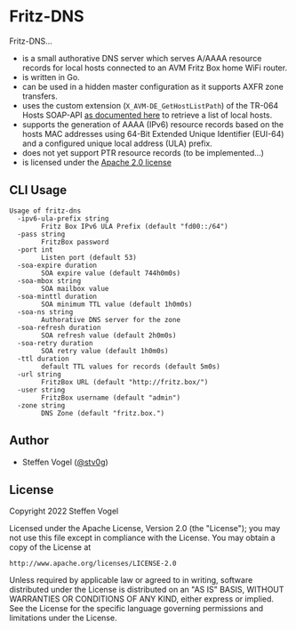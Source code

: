 # Fritz-DNS

Fritz-DNS...

- is a small authorative DNS server which serves A/AAAA resource records for local hosts connected to an AVM Fritz Box home WiFi router.
- is written in Go.
- can be used in a hidden master configuration as it supports AXFR zone transfers.
- uses the custom extension (`X_AVM-DE_GetHostListPath`) of the TR-064 Hosts SOAP-API [as documented here](https://avm.de/fileadmin/user_upload/Global/Service/Schnittstellen/hostsSCPD.pdf) to retrieve a list of local hosts.
- supports the generation of AAAA (IPv6) resource records based on the hosts MAC addresses using 64-Bit Extended Unique Identifier (EUI-64) and a configured unique local address (ULA) prefix.
- does not yet support PTR resource records (to be implemented...)
- is licensed under the [Apache 2.0 license](https://www.apache.org/licenses/LICENSE-2.0)

## CLI Usage

```
Usage of fritz-dns
  -ipv6-ula-prefix string
    	Fritz Box IPv6 ULA Prefix (default "fd00::/64")
  -pass string
    	FritzBox password
  -port int
    	Listen port (default 53)
  -soa-expire duration
    	SOA expire value (default 744h0m0s)
  -soa-mbox string
    	SOA mailbox value
  -soa-minttl duration
    	SOA minimum TTL value (default 1h0m0s)
  -soa-ns string
    	Authorative DNS server for the zone
  -soa-refresh duration
    	SOA refresh value (default 2h0m0s)
  -soa-retry duration
    	SOA retry value (default 1h0m0s)
  -ttl duration
    	default TTL values for records (default 5m0s)
  -url string
    	FritzBox URL (default "http://fritz.box/")
  -user string
    	FritzBox username (default "admin")
  -zone string
    	DNS Zone (default "fritz.box.")
```

## Author

- Steffen Vogel ([@stv0g](https://github.com/stv0g))

## License

Copyright 2022 Steffen Vogel

Licensed under the Apache License, Version 2.0 (the "License");
you may not use this file except in compliance with the License.
You may obtain a copy of the License at

    http://www.apache.org/licenses/LICENSE-2.0

Unless required by applicable law or agreed to in writing, software
distributed under the License is distributed on an "AS IS" BASIS,
WITHOUT WARRANTIES OR CONDITIONS OF ANY KIND, either express or implied.
See the License for the specific language governing permissions and
limitations under the License.
